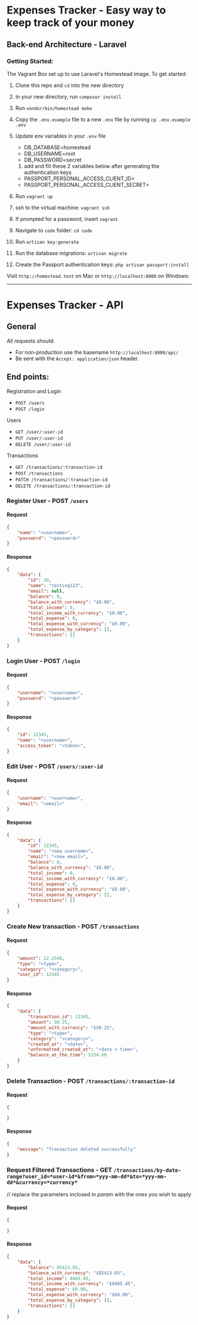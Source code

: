 # Expenses Tracker - Easy way to keep track of your money

## Back-end Architecture - Laravel

### Getting Started:

The Vagrant Box set up to use Laravel's Homestead image. To get started:

1. Clone this repo and `cd` into the new directory
1. In your new directory, run `composer install`
1. Run `vendor/bin/homestead make`
1. Copy the `.env.example` file to a new `.env` file by running `cp .env.example .env`
1. Update env variables in your `.env` file
    - DB_DATABASE=homestead
    - DB_USERNAME=root
    - DB_PASSWORD=secret

    1. add and fill these 2 variables below after generating the authentication keys 
    - PASSPORT_PERSONAL_ACCESS_CLIENT_ID=
    - PASSPORT_PERSONAL_ACCESS_CLIENT_SECRET=

1. Run `vagrant up`
1. ssh to the virtual machine: `vagrant ssh`
1. If prompted for a password, insert `vagrant`
1. Navigate to `code` folder: `cd code`
1. Run `artisan key:generate`
1. Run the database migrations: `artisan migrate`
1. Create the Passport authentication keys: `php artisan passport:install`

Visit `http://homestead.test` on Mac or `http://localhost:8000` on Windows:

---

# Expenses Tracker - API

## General

All requests should:

- For non-production use the basename `http://localhost:8000/api/`
- Be sent with the `Accept: application/json` header.

## End points:
Registration and Login
- `POST /users`
- `POST /login`

Users
- `GET /user/:user-id`
- `PUT /user/:user-id`
- `DELETE /user/:user-id`

Transactions
- `GET /transactions/:transaction-id`
- `POST /transactions`
- `PATCH /transactions/:transaction-id`
- `DELETE /transactions/:transaction-id`

### Register User - POST `/users`

#### Request
```json
{
    "name": "<username>",
    "password": "<password>"
}
```

#### Response
```json
{
    "data": {
        "id": 30,
        "name": "testing123",
        "email": null,
        "balance": 0,
        "balance_with_currency": "£0.00",
        "total_income": 0,
        "total_income_with_currency": "£0.00",
        "total_expense": 0,
        "total_expense_with_currency": "£0.00",
        "total_expense_by_category": [],
        "transactions": []
    }
}
```

### Login User - POST `/login`

#### Request
```json
{
    "username": "<username>",
    "password": "<password>"
}
```

#### Response
```json
{
    "id": 12345,
    "name": "<username>",
    "access_token": "<token>",
}
```

### Edit User - POST `/users/:user-id`

#### Request
```json
{
    "username": "<username>",
    "email": "<email>"
}
```

#### Response
```json
{
    "data": {
        "id": 12345,
        "name": "<new username>",
        "email": "<new email>",
        "balance": 0,
        "balance_with_currency": "£0.00",
        "total_income": 0,
        "total_income_with_currency": "£0.00",
        "total_expense": 0,
        "total_expense_with_currency": "£0.00",
        "total_expense_by_category": [],
        "transactions": []
    }
}
```

### Create New transaction - POST `/transactions`

#### Request
```json
{
    "amount": 12.2548,
    "type": "<type>",
    "category": "<category>",
    "user_id": 12345
}
```

#### Response
```json
{
    "data": {
        "transaction_id": 12345,
        "amount": 50.25,
        "amount_with_currency": "£50.25",
        "type": "<type>",
        "category": "<category>",
        "created_at": "<date>",
        "unformatted_created_at": "<date + time>",
        "balance_at_the_time": 5154.60
    }
}
```

### Delete Transaction - POST `/transactions/:transaction-id`

#### Request
```json
{

}
```

#### Response
```json
{
    "message": "Transaction deleted successfully"
}
```

### Request Filtered Transactions - GET `/transactions/by-date-range?user_id=*user-id*&from=*yyy-mm-dd*&to=*yyy-mm-dd*&currency=*currency*`
// replace the parameters inclosed in *param* with the ones you wish to apply

#### Request
```json
{

}
```

#### Response
```json
{
    "data": {
        "balance": 85413.65,
        "balance_with_currency": "£85413.65",
        "total_income": 8465.45,
        "total_income_with_currency": "£8465.45",
        "total_expense": 60.90,
        "total_expense_with_currency": "£60.90",
        "total_expense_by_category": [],
        "transactions": []
    }
}
```